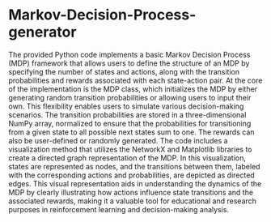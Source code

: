 # Markov-Decision-Process-generator

The provided Python code implements a basic Markov Decision Process (MDP) framework that allows users to define the structure of an MDP by specifying the number of states and actions, along with the transition probabilities and rewards associated with each state-action pair. At the core of the implementation is the MDP class, which initializes the MDP by either generating random transition probabilities or allowing users to input their own. This flexibility enables users to simulate various decision-making scenarios. The transition probabilities are stored in a three-dimensional NumPy array, normalized to ensure that the probabilities for transitioning from a given state to all possible next states sum to one. The rewards can also be user-defined or randomly generated. The code includes a visualization method that utilizes the NetworkX and Matplotlib libraries to create a directed graph representation of the MDP. In this visualization, states are represented as nodes, and the transitions between them, labeled with the corresponding actions and probabilities, are depicted as directed edges. This visual representation aids in understanding the dynamics of the MDP by clearly illustrating how actions influence state transitions and the associated rewards, making it a valuable tool for educational and research purposes in reinforcement learning and decision-making analysis.
